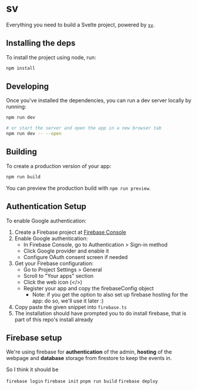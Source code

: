 # sv

Everything you need to build a Svelte project, powered by [`sv`](https://github.com/sveltejs/cli).

## Installing the deps

To install the project using node, run:

```bash
npm install
```

## Developing

Once you've installed the dependencies, you can run a dev server locally by running:

```bash
npm run dev

# or start the server and open the app in a new browser tab
npm run dev -- --open
```

## Building

To create a production version of your app:

```bash
npm run build
```

You can preview the production build with `npm run preview`.

## Authentication Setup

To enable Google authentication:

1. Create a Firebase project at [Firebase Console](https://console.firebase.google.com/)
2. Enable Google authentication:
   - In Firebase Console, go to Authentication > Sign-in method
   - Click Google provider and enable it
   - Configure OAuth consent screen if needed
3. Get your Firebase configuration:
   - Go to Project Settings > General
   - Scroll to "Your apps" section
   - Click the web icon (</>)
   - Register your app and copy the firebaseConfig object
      - Note: if you get the option to also set up firebase hosting for the app: do so, we'll use it later :)
4. Copy paste the given snippet into `firebase.ts`
5. The installation should have prompted you to do install firebase, that is part of this repo's install already

## Firebase setup

We're using firebase for **authentication** of the admin, **hosting** of the webpage and **database** storage from firestore to keep the events in.

So I think it should be

`firebase login`
`firebase init`
`pnpm run build`
`firebase deploy`